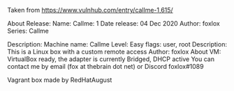 Taken from https://www.vulnhub.com/entry/callme-1,615/ 

About Release:
    Name: Callme: 1
    Date release: 04 Dec 2020
    Author: foxlox
    Series: Callme

Description:
    Machine name: Callme
    Level: Easy
    flags: user, root
    Description: This is a Linux box with a custom remote access
    Author: foxlox
    About VM: VirtualBox ready, the adapter is currently Bridged, DHCP active
    You can contact me by email (fox at thebrain dot net) or Discord foxlox#1089

Vagrant box made by RedHatAugust

